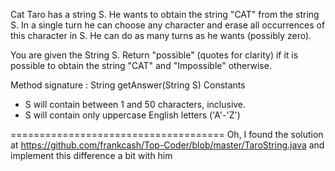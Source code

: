 Cat Taro has a string S. He wants to obtain the string "CAT" from the string S. 
In a single turn he can choose any character and erase all occurrences of this character in S. 
He can do as many turns as he wants (possibly zero).

You are given the String S. Return "possible" (quotes for clarity) if it is possible to obtain the string "CAT" and "Impossible" otherwise.

Method signature : String getAnswer(String S)
Constants
- S will contain between 1 and 50 characters, inclusive.
- S will contain only uppercase English letters ('A'-'Z')

=====================================
Oh, I found the solution at https://github.com/frankcash/Top-Coder/blob/master/TaroString.java
and implement this difference a bit with him
